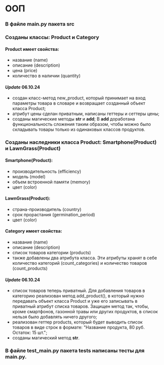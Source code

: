 # ООП

### В файле main.py пакета src
### Созданы классы: Product и Category

#### Product имеет свойства:
* название (name)
* описание (description)
* цена (price)
* количество в наличии (quantity)
#### _Update_ 06.10.24
* создан класс-метод new_product, который принимает на вход параметры товара в словаре и 
возвращает созданный объект класса Product; 
* атрибут цены сделан приватным, написаны геттеры и сеттеры цены;
* созданы магические методы __str__ и __add__;
В __add__ доработана функциональность сложения таким образом, чтобы можно было складывать товары только из одинаковых 
классов продуктов.
### Созданы наследники класса Product: Smartphone(Product) и LawnGrass(Product)
#### Smartphone(Product):
+ производительность (efficiency)
+ модель (model)
+ объем встроенной памяти (memory)
+ цвет (color)
#### LawnGrass(Product):
+ страна-производитель (country)
+ срок прорастания (germination_period)
+ цвет (color)


#### Category имеет свойства:
* название (name)
* описание (description)
* список товаров категории (products)
* также добавлены два атрибута класса. Эти атрибуты хранят в себе количество категорий (count_categories) 
  и количество товаров (count_products)

#### _Update_ 06.10.24
* cписок товаров теперь приватный. Для добавления товаров в категорию реализован метод add_product(), 
в который нужно передавать объект класса Product и уже его записывать в приватный атрибут списка товаров. 
Защищен метод так, чтобы, кроме смартфонов, газонной травы или других продуктов, в список
нельзя было добавлять ничего другого;
* реализован геттер products, который будет выводить список товаров в виде строк в формате:
"Название продукта, 80 руб. Остаток: 15 шт.";
* созданы магический метод __str__.

### В файле test_main.py пакета tests написаны тесты для main.py.